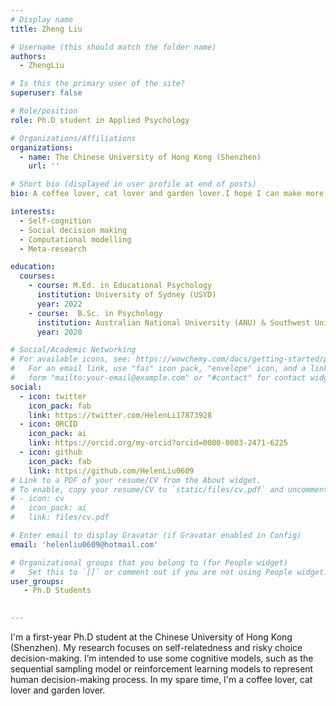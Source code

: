 ```yaml
---
# Display name
title: Zheng Liu

# Username (this should match the folder name)
authors:
  - ZhengLiu

# Is this the primary user of the site?
superuser: false

# Role/position
role: Ph.D student in Applied Psychology

# Organizations/Affiliations
organizations:
  - name: The Chinese University of Hong Kong (Shenzhen)
    url: ''

# Short bio (displayed in user profile at end of posts)
bio: A coffee lover, cat lover and garden lover.I hope I can make more efforts on the road of scientific research. 

interests:
  - Self-cognition 
  - Social decision making 
  - Computational modelling 
  - Meta-research

education:
  courses:
    - course: M.Ed. in Educational Psychology
      institution: University of Sydney (USYD)
      year: 2022
    - course:  B.Sc. in Psychology
      institution: Australian National University (ANU) & Southwest University (SWU)
      year: 2020

# Social/Academic Networking
# For available icons, see: https://wowchemy.com/docs/getting-started/page-builder/#icons
#   For an email link, use "fas" icon pack, "envelope" icon, and a link in the
#   form "mailto:your-email@example.com" or "#contact" for contact widget.
social:
  - icon: twitter
    icon_pack: fab
    link: https://twitter.com/HelenLi17873928
  - icon: ORCID
    icon_pack: ai
    link: https://orcid.org/my-orcid?orcid=0000-0003-2471-6225
  - icon: github
    icon_pack: fab
    link: https://github.com/HelenLiu0609
# Link to a PDF of your resume/CV from the About widget.
# To enable, copy your resume/CV to `static/files/cv.pdf` and uncomment the lines below.
# - icon: cv
#   icon_pack: ai
#   link: files/cv.pdf

# Enter email to display Gravatar (if Gravatar enabled in Config)
email: 'helenliu0609@hotmail.com'

# Organizational groups that you belong to (for People widget)
#   Set this to `[]` or comment out if you are not using People widget.
user_groups:
   - Ph.D Students

  
---
```

I'm a first-year Ph.D student at the Chinese University of Hong Kong (Shenzhen). My research focuses on self-relatedness and risky choice decision-making. I’m intended to use some cognitive models, such as the sequential sampling model or reinforcement learning models to represent human decision-making process. In my spare time, I'm a coffee lover, cat lover and garden lover. 


